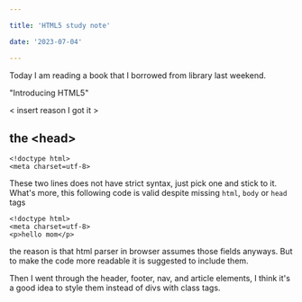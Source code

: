 ```yaml
---

title: 'HTML5 study note'

date: '2023-07-04'

---
```


Today I am reading a book that I borrowed from library last weekend.

"Introducing HTML5"

< insert reason I got it >

## the \<head\>
```
<!doctype html>
<meta charset=utf-8>
```

These two lines does not have strict syntax, just 
pick one and stick to it.
What's more, this following code is valid despite missing 
`html`, `body` or `head` tags

```
<!doctype html>
<meta charset=utf-8>
<p>hello mom</p>
```

the reason is that html parser in browser assumes those fields 
anyways. But to make the code more readable it is suggested
to include them.

Then I went through the header, footer, nav, and article
elements, I think it's a good idea to style them instead 
of divs with class tags.